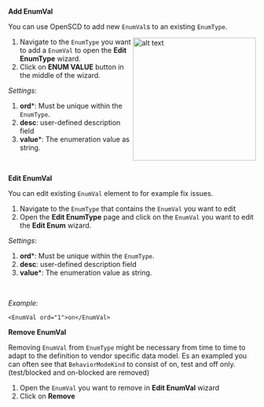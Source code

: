 
**Add EnumVal**

You can use OpenSCD to add new `EnumVal`s to an existing `EnumType`. 

<img align="right" src="https://user-images.githubusercontent.com/66802940/132070327-26d452dc-f4b8-441a-aee3-0b57f521f76a.png" alt="alt text" width="250">

1. Navigate to the `EnumType` you want to add a `EnumVal` to open the **Edit EnumType** wizard.
2. Click on **ENUM VALUE** button in the middle of the wizard. 

*Settings*:
1. **ord***: Must be unique within the `EnumType`. 
2. **desc**: user-defined description field
3. **value***: The enumeration value as string.

&nbsp;

**Edit EnumVal**

You can edit existing `EnumVal` element to for example fix issues. 

1. Navigate to the `EnumType` that contains the `EnumVal` you want to edit
2. Open the **Edit EnumType** page and click on the `EnumVal` you want to edit the **Edit Enum** wizard.

*Settings*:
1. **ord***: Must be unique within the `EnumType`. 
2. **desc**: user-defined description field
3. **value***: The enumeration value as string.


&nbsp;

*Example:*
```
<EnumVal ord="1">on</EnumVal>
```



**Remove EnumVal**

Removing `EnumVal` from `EnumType` might be necessary from time to time to adapt to the definition to vendor specific data model. Es an exampled you can often see that `BehaviorModeKind` to consist of on, test and off only. (test/blocked and on-blocked are removed)

1. Open the `EnumVal` you want to remove in **Edit EnumVal** wizard
2. Click on **Remove**
